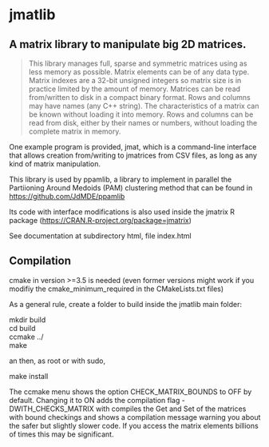 # jmatlib
## A matrix library to manipulate big 2D matrices.
> This library manages full, sparse and symmetric matrices using as less memory as possible.
> Matrix elements can be of any data type.
> Matrix indexes are a 32-bit unsigned integers so matrix size is in practice limited by the amount of memory.
> Matrices can be read from/written to disk in a compact binary format.
> Rows and columns may have names (any C++ string).
> The characteristics of a matrix can be known without loading it into memory.
> Rows and columns can be read from disk, either by their names or numbers, without loading the complete matrix in memory.

One example program is provided, jmat, which is a command-line interface that allows
creation from/writing to jmatrices from CSV files, as long as any kind of matrix
manipulation.

This library is used by ppamlib, a library to implement in parallel the Partiioning Around Medoids (PAM) clustering method
that can be found in https://github.com/JdMDE/ppamlib

Its code with interface modifications is also used inside the jmatrix R package (https://CRAN.R-project.org/package=jmatrix)

See documentation at subdirectory html, file index.html

## Compilation
cmake in version >=3.5 is needed (even former versions might work if you modifiy the cmake_minimum_required
in the CMakeLists.txt files)

As a general rule, create a folder to build inside the jmatlib main folder:

mkdir build  
cd build  
ccmake ../  
make

an then, as root or with sudo,

make install

The ccmake menu shows the option CHECK_MATRIX_BOUNDS to OFF by default. Changing it to ON adds the compilation
flag -DWITH_CHECKS_MATRIX with compiles the Get and Set of the matrices with bound checkings and shows a compilation
message warning you about the safer but slightly slower code. If you access the matrix elements billions of times
this may be significant.

